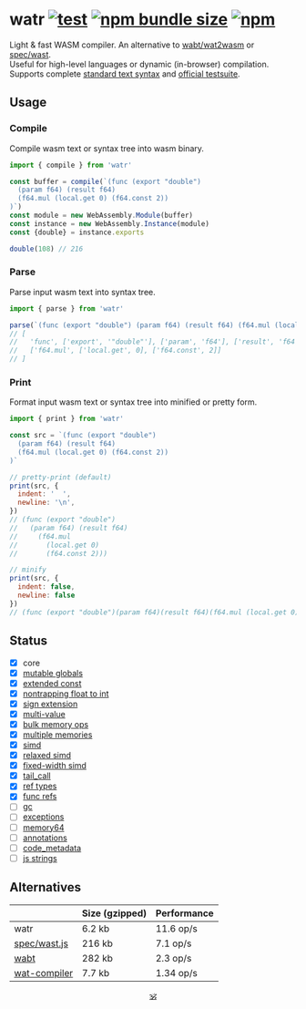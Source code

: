 # watr [![test](https://github.com/audio-lab/watr/actions/workflows/test.js.yml/badge.svg)](https://github.com/audio-lab/watr/actions/workflows/test.js.yml) [![npm bundle size](https://img.shields.io/bundlephobia/minzip/watr/latest?color=brightgreen&label=gzip)](https://bundlephobia.com/package/watr) [![npm](https://img.shields.io/npm/v/watr?color=red)](https://npmjs.org/watr)

Light & fast WASM compiler. An alternative to [wabt/wat2wasm](https://github.com/AssemblyScript/wabt.js) or [spec/wast]().<br/>
Useful for high-level languages or dynamic (in-browser) compilation.<br>
Supports complete [standard text syntax](https://webassembly.github.io/spec/core/text/index.html) and [official testsuite](https://github.com/WebAssembly/testsuite).

## Usage

### Compile

Compile wasm text or syntax tree into wasm binary.

```js
import { compile } from 'watr'

const buffer = compile(`(func (export "double")
  (param f64) (result f64)
  (f64.mul (local.get 0) (f64.const 2))
)`)
const module = new WebAssembly.Module(buffer)
const instance = new WebAssembly.Instance(module)
const {double} = instance.exports

double(108) // 216
```

### Parse

Parse input wasm text into syntax tree.

```js
import { parse } from 'watr'

parse(`(func (export "double") (param f64) (result f64) (f64.mul (local.get 0) (f64.const 2)))`)
// [
//   'func', ['export', '"double"'], ['param', 'f64'], ['result', 'f64'],
//   ['f64.mul', ['local.get', 0], ['f64.const', 2]]
// ]
```

### Print

Format input wasm text or syntax tree into minified or pretty form.

```js
import { print } from 'watr'

const src = `(func (export "double")
  (param f64) (result f64)
  (f64.mul (local.get 0) (f64.const 2))
)`

// pretty-print (default)
print(src, {
  indent: '  ',
  newline: '\n',
})
// (func (export "double")
//   (param f64) (result f64)
//     (f64.mul
//       (local.get 0)
//       (f64.const 2)))

// minify
print(src, {
  indent: false,
  newline: false
})
// (func (export "double")(param f64)(result f64)(f64.mul (local.get 0)(f64.const 2)))
```

<!-- See [REPL](https://audio-lab.github.io/watr/repl.html).-->

## Status

* [x] core
* [x] [mutable globals](https://github.com/WebAssembly/mutable-global)
* [x] [extended const](https://github.com/WebAssembly/extended-const/blob/main/proposals/extended-const/Overview.md)
* [x] [nontrapping float to int](https://github.com/WebAssembly/nontrapping-float-to-int-conversions)
* [x] [sign extension](https://github.com/WebAssembly/sign-extension-ops)
* [x] [multi-value](https://github.com/WebAssembly/spec/blob/master/proposals/multi-value/Overview.md)
* [x] [bulk memory ops](https://github.com/WebAssembly/bulk-memory-operations/blob/master/proposals/bulk-memory-operations/Overview.md)
* [x] [multiple memories](https://github.com/WebAssembly/multi-memory/blob/master/proposals/multi-memory/Overview.md)
* [x] [simd](https://github.com/WebAssembly/simd/blob/master/proposals/simd/SIMD.md)
* [x] [relaxed simd](https://github.com/WebAssembly/relaxed-simd)
* [x] [fixed-width simd](https://github.com/WebAssembly/simd/blob/master/proposals/simd/SIMD.md)
* [x] [tail_call](https://github.com/WebAssembly/tail-call)
* [x] [ref types](https://github.com/WebAssembly/reference-types/blob/master/proposals/reference-types/Overview.md)
* [x] [func refs](https://github.com/WebAssembly/function-references/blob/main/proposals/function-references/Overview.md)
* [ ] [gc](https://github.com/WebAssembly/gc)
* [ ] [exceptions](https://github.com/WebAssembly/exception-handling)
* [ ] [memory64](https://github.com/WebAssembly/memory64)
* [ ] [annotations](https://github.com/WebAssembly/annotations)
* [ ] [code_metadata](https://github.com/WebAssembly/tool-conventions/blob/main/CodeMetadata.md)
* [ ] [js strings](https://github.com/WebAssembly/js-string-builtins/blob/main/proposals/js-string-builtins/Overview.md)

## Alternatives

&nbsp; | Size (gzipped) | Performance
---|---|---
watr | 6.2 kb | 11.6 op/s
[spec/wast.js](https://github.com/WebAssembly/spec/tree/main/interpreter#javascript-library) | 216 kb | 7.1 op/s
[wabt](https://github.com/WebAssembly/wabt) | 282 kb | 2.3 op/s
[wat-compiler](https://github.com/stagas/wat-compiler) | 7.7 kb | 1.34 op/s

<!--
## Projects using watr

* [piezo](https://github.com/audio-lab/piezo) – audio processing language
-->

<!--
## Useful links

* [watlings](https://github.com/EmNudge/watlings) – learn Wasm text by examples.
* [MDN: control flow](https://developer.mozilla.org/en-US/docs/WebAssembly/Reference/Control_flow)
* [WASM reference manual](https://github.com/sunfishcode/wasm-reference-manual/blob/master/WebAssembly.md#loop)
* [WASM binary encoding](https://github.com/WebAssembly/design/blob/main/BinaryEncoding.md)
-->

<p align=center><a href="https://github.com/krsnzd/license/">🕉</a></p>
